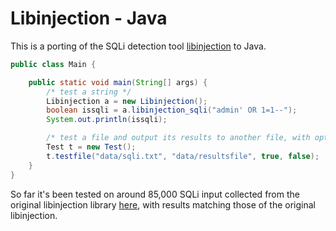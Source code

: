 # Libinjection - Java
This is a porting of the SQLi detection tool [libinjection](https://github.com/client9/libinjection) to Java.



```Java
public class Main {

    public static void main(String[] args) {
        /* test a string */
        Libinjection a = new Libinjection();
        boolean issqli = a.libinjection_sqli("admin' OR 1=1--");
        System.out.println(issqli); 

        /* test a file and output its results to another file, with options to urldecode and time (in milliseconds) */  
        Test t = new Test();
        t.testfile("data/sqli.txt", "data/resultsfile", true, false);
    }
}
```

So far it's been tested on around 85,000 SQLi input collected from the original libinjection library [here](https://github.com/client9/libinjection/tree/master/data),
with results matching those of the original libinjection.
